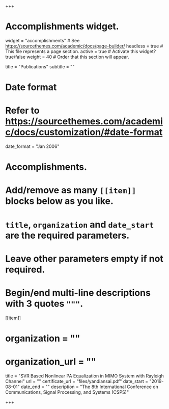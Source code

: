 +++
# Accomplishments widget.
widget = "accomplishments"  # See https://sourcethemes.com/academic/docs/page-builder/
headless = true  # This file represents a page section.
active = true  # Activate this widget? true/false
weight = 40  # Order that this section will appear.

title = "Publications"
subtitle = ""

# Date format
#   Refer to https://sourcethemes.com/academic/docs/customization/#date-format
date_format = "Jan 2006"

# Accomplishments.
#   Add/remove as many `[[item]]` blocks below as you like.
#   `title`, `organization` and `date_start` are the required parameters.
#   Leave other parameters empty if not required.
#   Begin/end multi-line descriptions with 3 quotes `"""`.
  
[[item]]
  # organization = ""
  # organization_url = ""
  title = "SVR Based Nonlinear PA Equalization in MIMO System with Rayleigh Channel"
  url = ""
  certificate_url = "files/yandiansai.pdf"
  date_start = "2019-08-01"
  date_end = ""
  description = "The 8th International Conference on Communications, Signal Processing, and Systems (CSPS)"
  

+++
